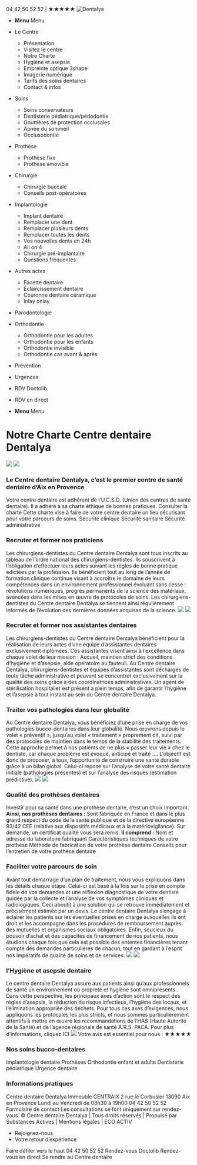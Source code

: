 04 42 50 52 52 | ★★★★★
![Dentalya](https://www.dentalya.fr/wp-content/uploads/Logo-Centre-dentaire-Dentalya-Dentiste.png)
  * **Menu** Menu


  * Le Centre
    * Présentation
    * Visitez le centre
    * Notre Charte
    * Hygiène et asepsie
    * Empreinte optique 3shape
    * Imagerie numérique
    * Tarifs des soins dentaires
    * Contact & infos
  * Soins
    * Soins conservateurs
    * Dentisterie pédiatrique/pédodontie
    * Gouttières de protection occlusales
    * Apnée du sommeil
    * Occlusodontie
  * Prothèse
    * Prothèse fixe
    * Prothèse amovible
  * Chirurgie
    * Chirurgie buccale
    * Conseils post-opératoires
  * Implantologie
    * Implant dentaire
    * Remplacer une dent
    * Remplacer plusieurs dents
    * Remplacer toutes les dents
    * Vos nouvelles dents en 24h
    * All on 4
    * Chirurgie pré-implantaire
    * Questions fréquentes
  * Autres actes
    * Facette dentaire
    * Éclaircissement dentaire
    * Couronne dentaire céramique
    * Inlay onlay
  * Parodontologie
  * Orthodontie
    * Orthodontie pour les adultes
    * Orthodontie pour les enfants
    * Orthodontie invisible
    * Orthodontie cas avant & après
  * Prévention
  * Urgences
  * RDV Doctolib
  * RDV en direct
  * **Menu** Menu


# Notre Charte Centre dentaire Dentalya
![](https://www.dentalya.fr/wp-content/uploads/Fleche-Dentiste3.png)
![](https://www.dentalya.fr/wp-content/uploads/Centre-Dentaire-DENTALYA-Accueil-1.jpg)
### Le Centre dentaire Dentalya, c’est le premier centre de santé dentaire d’Aix en Provence
Votre centre dentaire est adhérent de l’U.C.S.D. (Union des centres de santé dentaire). Il a adhéré à sa charte éthique de bonnes pratiques. Consulter la charte Cette charte vise à faire de votre centre dentaire un lieu sécurisant pour votre parcours de soins.
Sécurité clinique
Sécurité sanitaire
Sécurité administrative
### Recruter et former nos praticiens
Les chirurgiens-dentistes du Centre dentaire Dentalya sont tous inscrits au tableau de l’ordre national des chirurgiens-dentistes.
Ils souscrivent à l’obligation d’effectuer leurs actes suivant les règles de bonne pratique édictées par la profession.
Ils bénéficient tout au long de l’année de formation clinique continue visant à accroître le domaine de leurs compétences dans un environnement professionnel évoluant sans cesse : révolutions numériques, progrès permanents de la science des matériaux, avancées dans les mises en œuvre de protocoles de soins.
Les chirurgiens-dentistes du Centre dentaire Dentalya se tiennent ainsi régulièrement informés de l’évolution des dernières données acquises de la science.
![](https://www.dentalya.fr/wp-content/uploads/Centre-Dentaire-DENTALYA-18-Soins.jpg)
![](https://www.dentalya.fr/wp-content/uploads/DENTALYA-Soins-Formations2.jpg)
### Recruter et former nos assistantes dentaires
Les chirurgiens-dentistes du Centre dentaire Dentalya bénéficient pour la réalisation de leurs actes d’une équipe d’assistantes dentaires exclusivement diplômées. Ces assistantes visent ainsi à l’excellence dans chaque volet de leur mission : Accueil, maintien strict des conditions d’hygiène et d’asepsie, aide opératoire au fauteuil.
Au Centre dentaire Dentalya, chirurgiens-dentistes et équipes d’assistantes sont déchargés de toute tâche administrative et peuvent se concentrer exclusivement sur la qualité des soins grâce à des coordinatrices administratives.
Un agent de stérilisation hospitalier est présent à plein temps, afin de garantir l’hygiène et l’asepsie à tout instant au sein du Centre dentaire Dentalya.
### Traiter vos pathologies dans leur globalité
Au Centre dentaire Dentalya, vous bénéficiez d’une prise en charge de vos pathologies bucco-dentaires dans leur globalité.
Nous œuvrons depuis le volet « préventif », jusqu’au volet « traitement » proprement dit, suivi par des protocoles de maintien dans le temps de la stabilité des traitements.
​Cette approche permet à nos patients de ne plus « passer leur vie » chez le dentiste, car chaque problème est évoqué, anticipé et traité ….
L’objectif est donc de proposer, à tous, l’opportunité de construire une santé durable grâce à un bilan global.
Celui-ci repose sur l’analyse de votre santé dentaire initiale (pathologies présentes) et sur l’analyse des risques (estimation prédictive).
![](https://www.dentalya.fr/wp-content/uploads/DENTALYA-Soins-dentaires2.jpg)
![](https://www.dentalya.fr/wp-content/uploads/DENTALYA-Prothese-dentaire.jpg)
### Qualité des prothèses dentaires
Investir pour sa santé dans une prothèse dentaire, c’est un choix important.
**​Ainsi, nos prothèses dentaires :**
Sont fabriquée en France et dans le plus grand respect du code de la santé publique et de la directive européenne 93/42 CEE (relative aux dispositifs médicaux et à la matériovigilance).
Sur demande, un certificat qualité vous sera remis.
**Il comprend :**
Nom et adresse du laboratoire fabriquant
Caractéristiques techniques de votre prothèse
Méthode de fabrication de votre prothèse dentaire
Conseils pour l’entretien de votre prothèse dentaire
### Faciliter votre parcours de soin
Avant tout démarrage d’un plan de traitement, nous vous expliquons dans les détails chaque étape.
Celui-ci est basé à la fois sur la prise en compte fidèle de vos demandes et une réflexion diagnostique de votre dentiste guidée par la collecte et l’analyse de vos symptômes cliniques et radiologiques.
Ceci aboutit à une solution qui se retrouve immédiatement et précisément estimée par un devis.
Le centre dentaire Dentalya s’engage à éclairer les patients sur les éventuelles prises en charge auxquelles ils ont droit et les accompagne dans les procédures de remboursement auprès des mutuelles et organismes sociaux obligatoires.
Enfin, soucieux du pouvoir d’achat et des capacités de financement de nos patients, nous étudions chaque fois que cela est possible des ententes financières tenant compte des demandes particulières de chacun, tout en gardant à l’esprit nos impératifs de qualité de soins et de services.
![](https://www.dentalya.fr/wp-content/uploads/DENTALYA-Soins-Parcours2.jpg)
![](https://www.dentalya.fr/wp-content/uploads/DENTALYA-Soins-Hygiene.jpg)
### l’Hygiène et asepsie dentaire
Le centre dentaire Dentalya assure aux patients ainsi qu’aux professionnels de santé un environnement où propreté et hygiène sont omniprésents .
Dans cette perspective, les principaux axes d’action sont le respect des règles d’asepsie, la réduction du risque infectieux, l’hygiène des locaux, et l’élimination appropriée des déchets.
Pour tous ces axes d’exigences, nous appliquons les protocoles les plus stricts, et nous sommes particulièrement attentifs à mettre en œuvre les recommandations de l’HAS (Haute Autorité de la Santé) et de l’agence régionale de santé A.R.S. PACA.
Pour plus d’informations, cliquez ICI
![](https://www.dentalya.fr/wp-content/uploads/Logo-Centre-Dentalya-Dentiste-White3.png)
Votre avis est essentiel pour nous :
★★★★★
### Nos soins bucco-dentaires
Implantologie dentaire
Prothèses
Orthodontie enfant et adulte
Dentisterie pédiatrique
Urgence dentaire
### Informations pratiques
Centre dentaire Dentalya Immeuble CENTRAIX 2 rue le Corbusier 13090 Aix en Provence
Lundi au Vendredi de 08h30 à 19h00
04 42 50 52 52
Formulaire de contact
Les consultations se font uniquement sur rendez-vous.
© Centre dentaire Dentalya | Tous droits réservés | Propulsé par Substances Actives | Mentions légales | ECO ACTIV
  * Rejoignez-nous
  * Votre retour d’expérience


Faire défiler vers le haut
04 42 50 52 52
Rendez-vous Doctolib
Rendez-vous en direct
Se rendre au Centre dentaire
